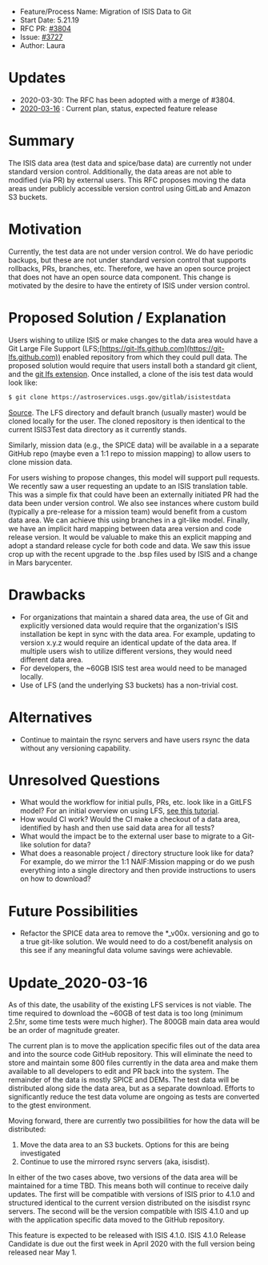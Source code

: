 - Feature/Process Name: Migration of ISIS Data to Git
- Start Date: 5.21.19
- RFC PR: [#3804](https://github.com/DOI-USGS/ISIS3/pull/3804)
- Issue: [#3727](https://github.com/DOI-USGS/ISIS3/issues/3727)
- Author: Laura

# Updates
- 2020-03-30: The RFC has been adopted with a merge of #3804.
- [2020-03-16](#Update_2020-03-16) : Current plan, status, expected feature release

<!-- This is a comment block that is not visible. We provide some instructions in here. When submitting an RFC please copy this template into a new wiki page titled RFC#:Title, where the number is the next incrementing number. If you would like to submit an RFC, but are unable to edit the wiki, please open an issue and we will assist you in getting your RFC posted. Please fill in, to the largest extent possible, the template below describing your RFC. After that, be active on the associated issue and we can move the RFC through the process.-->

# Summary
The ISIS data area (test data and spice/base data) are currently not under standard version control. Additionally, the data areas are not able to modified (via PR) by external users. This RFC proposes moving the data areas under publicly accessible version control using GitLab and Amazon S3 buckets.

# Motivation
Currently, the test data are not under version control. We do have periodic backups, but these are not under standard version control that supports rollbacks, PRs, branches, etc. Therefore, we have an open source project that does not have an open source data component. This change is motivated by the desire to have the entirety of ISIS under version control.

# Proposed Solution / Explanation
Users wishing to utilize ISIS or make changes to the data area would have a Git Large File Support (LFS;[https://git-lfs.github.com](https://git-lfs.github.com)) enabled repository from which they could pull data. The proposed solution would require that users install both a standard git client, and the [git lfs extension](https://git-lfs.github.com). Once installed, a clone of the isis test data would look like:

```bash
$ git clone https://astroservices.usgs.gov/gitlab/isistestdata
```
[Source](https://www.atlassian.com/git/tutorials/git-lfs#clone-respository).
The LFS directory and default branch (usually master) would be cloned locally for the user. The cloned repository is then identical to the current ISIS3Test data directory as it currently stands.

Similarly, mission data (e.g., the SPICE data) will be available in a a separate GitHub repo (maybe even a 1:1 repo to mission mapping) to allow users to clone mission data.

For users wishing to propose changes, this model will support pull requests. We recently saw a user requesting an update to an ISIS translation table. This was a simple fix that could have been an externally initiated PR had the data been under version control. We also see instances where custom build (typically a pre-release for a mission team) would benefit from a custom data area. We can achieve this using branches in a git-like model. Finally, we have an implicit hard mapping between data area version and code release version. It would be valuable to make this an explicit mapping and adopt a standard release cycle for both code and data. We saw this issue crop up with the recent upgrade to the .bsp files used by ISIS and a change in Mars barycenter.

# Drawbacks
  - For organizations that maintain a shared data area, the use of Git and explicitly versioned data would require that the organization's ISIS installation be kept in sync with the data area. For example, updating to version x.y.z would require an identical update of the data area. If multiple users wish to utilize different versions, they would need different data area.
  - For developers, the ~60GB ISIS test area would need to be managed locally.
  - Use of LFS (and the underlying S3 buckets) has a non-trivial cost. 

# Alternatives
  - Continue to maintain the rsync servers and have users rsync the data without any versioning capability.

# Unresolved Questions
  - What would the workflow for initial pulls, PRs, etc. look like in a GitLFS model? For an initial overview on using LFS, [see this tutorial](https://github.com/git-lfs/git-lfs/wiki/Tutorial).
  - How would CI work? Would the CI make a checkout of a data area, identified by hash and then use said data area for all tests?
  - What would the impact be to the external user base to migrate to a Git-like solution for data?
  - What does a reasonable project / directory structure look like for data? For example, do we mirror the 1:1 NAIF:Mission mapping or do we push everything into a single directory and then provide instructions to users on how to download?

# Future Possibilities
  - Refactor the SPICE data area to remove the *_v00x.<ext> versioning and go to a true git-like solution. We would need to do a cost/benefit analysis on this see if any meaningful data volume savings were achievable.

# Update_2020-03-16
As of this date, the usability of the existing LFS services is not viable. The time required to download the ~60GB of test data is too long (minimum 2.5hr, some time tests were much higher). The 800GB main data area would be an order of magnitude greater. 

The current plan is to move the application specific files out of the data area and into the source code GitHub repository. This will eliminate the need to store and maintain some 800 files currently in the data area and make them available to all developers to edit and PR back into the system. The remainder of the data is mostly SPICE and DEMs. The test data will be distributed along side the data area, but as a separate download. Efforts to significantly reduce the test data volume are ongoing as tests are converted to the gtest environment. 

Moving forward, there are currently two possibilities for how the data will be distributed:
1) Move the data area to an S3 buckets. Options for this are being investigated
1) Continue to use the mirrored rsync servers (aka, isisdist).

In either of the two cases above, two versions of the data area will be maintained for a time TBD. This means both will continue to receive daily updates. The first will be compatible with versions of ISIS prior to 4.1.0 and structured identical to the current version distributed on the isisdist rsync servers. The second will be the version compatible with ISIS 4.1.0 and up with the application specific data moved to the GitHub repository. 

This feature is expected to be released with ISIS 4.1.0. ISIS 4.1.0 Release Candidate is due out the first week in April 2020 with the full version being released near May 1.
